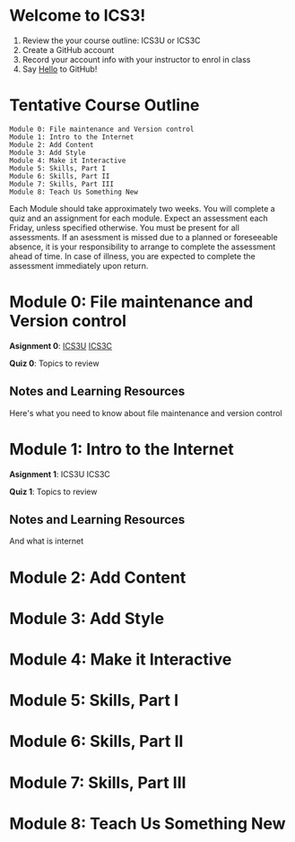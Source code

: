# Welcome to ICS3!

1. Review the your course outline: ICS3U or ICS3C
2. Create a GitHub account
3. Record your account info with your instructor to enrol in class
4. Say [Hello](https://guides.github.com/activities/hello-world/) to GitHub!


# Tentative Course Outline

    Module 0: File maintenance and Version control 
    Module 1: Intro to the Internet
    Module 2: Add Content
    Module 3: Add Style
    Module 4: Make it Interactive
    Module 5: Skills, Part I
    Module 6: Skills, Part II
    Module 7: Skills, Part III
    Module 8: Teach Us Something New

Each Module should take approximately two weeks. You will complete a quiz and an assignment for each module. Expect an assessment each Friday, unless specified otherwise. You must be present for all assessments. If an asessment is missed due to a planned or foreseeable absence, it is your responsibility to arrange to complete the assessment ahead of time. In case of illness, you are expected to complete the assessment immediately upon return.


# Module 0: File maintenance and Version control

**Asignment 0**: [ICS3U](https://classroom.github.com/a/aBauRsn4) [ICS3C](https://classroom.github.com/a/aBauRsn4)

**Quiz 0**: Topics to review

## Notes and Learning Resources
Here's what you need to know about file maintenance and version control


# Module 1: Intro to the Internet

**Asignment 1**: ICS3U ICS3C

**Quiz 1**: Topics to review

## Notes and Learning Resources
And what is internet


# Module 2: Add Content

# Module 3: Add Style

# Module 4: Make it Interactive

# Module 5: Skills, Part I

# Module 6: Skills, Part II

# Module 7: Skills, Part III

# Module 8: Teach Us Something New
